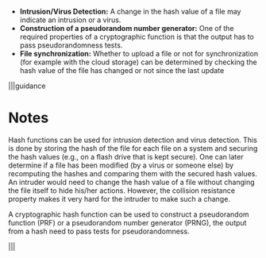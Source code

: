 - **Intrusion/Virus Detection:** A change in the hash value of a file may indicate an intrusion or a virus.
- **Construction of a pseudorandom number generator:** One of the required properties of a cryptographic function is that the output has to pass pseudorandomness tests.
- **File synchronization:** Whether to upload a file or not for synchronization (for example with the cloud storage) can be determined by checking the hash value of the file has changed or not since the last update

|||guidance
# Notes
Hash functions can be used for intrusion detection and virus detection. This is done by storing the hash of the file for each file on a system and securing the hash values (e.g., on a flash drive that is kept secure). One can later determine if a file has been modified (by a virus or someone else) by recomputing
the hashes and comparing them with the secured hash values. An intruder would need to change the hash value of a file without changing the file itself to hide his/her actions. However, the collision resistance property makes it very hard for the intruder to make such a change.

A cryptographic hash function can be used to construct a pseudorandom function (PRF) or a pseudorandom number generator (PRNG), the output from a hash need to pass tests for pseudorandomness.

|||
